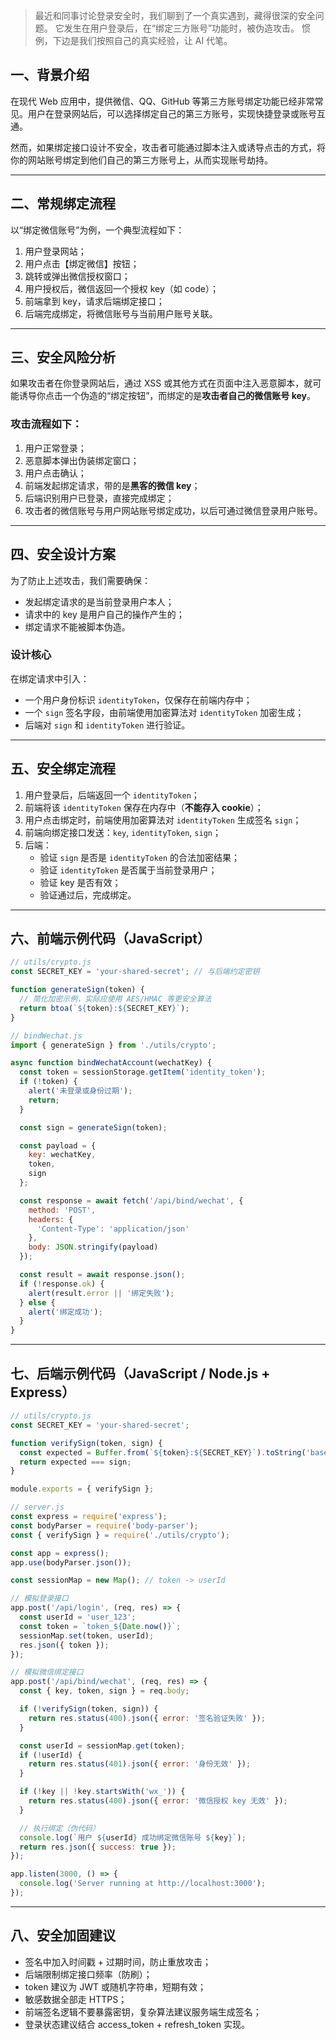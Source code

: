 > 最近和同事讨论登录安全时，我们聊到了一个真实遇到，藏得很深的安全问题。
> 它发生在用户登录后，在“绑定三方账号”功能时，被伪造攻击。
> 惯例，下边是我们按照自己的真实经验，让 AI 代笔。


## 一、背景介绍

在现代 Web 应用中，提供微信、QQ、GitHub 等第三方账号绑定功能已经非常常见。用户在登录网站后，可以选择绑定自己的第三方账号，实现快捷登录或账号互通。

然而，如果绑定接口设计不安全，攻击者可能通过脚本注入或诱导点击的方式，将你的网站账号绑定到他们自己的第三方账号上，从而实现账号劫持。

---

## 二、常规绑定流程

以“绑定微信账号”为例，一个典型流程如下：

1. 用户登录网站；
2. 用户点击【绑定微信】按钮；
3. 跳转或弹出微信授权窗口；
4. 用户授权后，微信返回一个授权 key（如 code）；
5. 前端拿到 key，请求后端绑定接口；
6. 后端完成绑定，将微信账号与当前用户账号关联。

---

## 三、安全风险分析

如果攻击者在你登录网站后，通过 XSS 或其他方式在页面中注入恶意脚本，就可能诱导你点击一个伪造的“绑定按钮”，而绑定的是**攻击者自己的微信账号 key**。

### 攻击流程如下：

1. 用户正常登录；
2. 恶意脚本弹出伪装绑定窗口；
3. 用户点击确认；
4. 前端发起绑定请求，带的是**黑客的微信 key**；
5. 后端识别用户已登录，直接完成绑定；
6. 攻击者的微信账号与用户网站账号绑定成功，以后可通过微信登录用户账号。

---

## 四、安全设计方案

为了防止上述攻击，我们需要确保：

- 发起绑定请求的是当前登录用户本人；
- 请求中的 key 是用户自己的操作产生的；
- 绑定请求不能被脚本伪造。

### 设计核心

在绑定请求中引入：

- 一个用户身份标识 `identityToken`，仅保存在前端内存中；
- 一个 `sign` 签名字段，由前端使用加密算法对 `identityToken` 加密生成；
- 后端对 `sign` 和 `identityToken` 进行验证。

---

## 五、安全绑定流程

1. 用户登录后，后端返回一个 `identityToken`；
2. 前端将该 `identityToken` 保存在内存中（**不能存入 cookie**）；
3. 用户点击绑定时，前端使用加密算法对 `identityToken` 生成签名 `sign`；
4. 前端向绑定接口发送：`key`, `identityToken`, `sign`；
5. 后端：
   - 验证 `sign` 是否是 `identityToken` 的合法加密结果；
   - 验证 `identityToken` 是否属于当前登录用户；
   - 验证 key 是否有效；
   - 验证通过后，完成绑定。

---

## 六、前端示例代码（JavaScript）

```javascript
// utils/crypto.js
const SECRET_KEY = 'your-shared-secret'; // 与后端约定密钥

function generateSign(token) {
  // 简化加密示例，实际应使用 AES/HMAC 等更安全算法
  return btoa(`${token}:${SECRET_KEY}`);
}
```

```javascript
// bindWechat.js
import { generateSign } from './utils/crypto';

async function bindWechatAccount(wechatKey) {
  const token = sessionStorage.getItem('identity_token');
  if (!token) {
    alert('未登录或身份过期');
    return;
  }

  const sign = generateSign(token);

  const payload = {
    key: wechatKey,
    token,
    sign
  };

  const response = await fetch('/api/bind/wechat', {
    method: 'POST',
    headers: {
      'Content-Type': 'application/json'
    },
    body: JSON.stringify(payload)
  });

  const result = await response.json();
  if (!response.ok) {
    alert(result.error || '绑定失败');
  } else {
    alert('绑定成功');
  }
}
```

---

## 七、后端示例代码（JavaScript / Node.js + Express）

```javascript
// utils/crypto.js
const SECRET_KEY = 'your-shared-secret';

function verifySign(token, sign) {
  const expected = Buffer.from(`${token}:${SECRET_KEY}`).toString('base64');
  return expected === sign;
}

module.exports = { verifySign };
```

```javascript
// server.js
const express = require('express');
const bodyParser = require('body-parser');
const { verifySign } = require('./utils/crypto');

const app = express();
app.use(bodyParser.json());

const sessionMap = new Map(); // token -> userId

// 模拟登录接口
app.post('/api/login', (req, res) => {
  const userId = 'user_123';
  const token = `token_${Date.now()}`;
  sessionMap.set(token, userId);
  res.json({ token });
});

// 模拟微信绑定接口
app.post('/api/bind/wechat', (req, res) => {
  const { key, token, sign } = req.body;

  if (!verifySign(token, sign)) {
    return res.status(400).json({ error: '签名验证失败' });
  }

  const userId = sessionMap.get(token);
  if (!userId) {
    return res.status(401).json({ error: '身份无效' });
  }

  if (!key || !key.startsWith('wx_')) {
    return res.status(400).json({ error: '微信授权 key 无效' });
  }

  // 执行绑定（伪代码）
  console.log(`用户 ${userId} 成功绑定微信账号 ${key}`);
  return res.json({ success: true });
});

app.listen(3000, () => {
  console.log('Server running at http://localhost:3000');
});
```

---

## 八、安全加固建议

- 签名中加入时间戳 + 过期时间，防止重放攻击；
- 后端限制绑定接口频率（防刷）；
- token 建议为 JWT 或随机字符串，短期有效；
- 敏感数据全部走 HTTPS；
- 前端签名逻辑不要暴露密钥，复杂算法建议服务端生成签名；
- 登录状态建议结合 access_token + refresh_token 实现。
